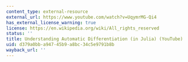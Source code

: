 ```yaml
---
content_type: external-resource
external_url: https://www.youtube.com/watch?v=UqymrMG-Qi4
has_external_license_warning: true
license: https://en.wikipedia.org/wiki/All_rights_reserved
status: ''
title: Understanding Automatic Differentiation (in Julia) (YouTube)
uid: d379a0bb-a947-45b9-a8bc-34c5e9791b8b
wayback_url: ''
---
```

